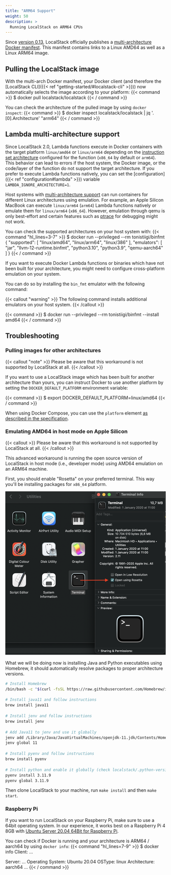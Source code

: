 ```yaml
---
title: "ARM64 Support"
weight: 50
description: >
  Running LocalStack on ARM64 CPUs
---
```


Since [version 0.13](https://github.com/localstack/localstack/releases/tag/v0.13.0), LocalStack officially publishes a [multi-architecture Docker manifest](https://hub.docker.com/r/localstack/localstack).
This manifest contains links to a Linux AMD64 as well as a Linux ARM64 image.

## Pulling the LocalStack image

With the multi-arch Docker manifest, your Docker client (and therefore the [LocalStack CLI]({{< ref "getting-started/#localstack-cli" >}})) now automatically selects the image according to your platform:
{{< command >}}
$ docker pull localstack/localstack
{{< / command >}}

You can check the architecture of the pulled image by using `docker inspect`:
{{< command >}}
$ docker inspect localstack/localstack | jq '.[0].Architecture'
"arm64"
{{< / command >}}

## Lambda multi-architecture support

Since LocalStack&nbsp;2.0, Lambda functions execute in Docker containers with the target platform `linux/amd64` or `linux/arm64`
depending on the [instruction set architecture](https://docs.aws.amazon.com/lambda/latest/dg/foundation-arch.html) configured for the function (`x86_64` by default or `arm64`).
This behavior can lead to errors if the host system, the Docker image, or the code/layer of the function do not support the target architecture.
If you prefer to execute Lambda functions natively, you can set the [configuration]({{< ref "configuration#lambda" >}}) variable `LAMBDA_IGNORE_ARCHITECTURE=1`.

Host systems with [multi-architecture support](https://docs.docker.com/build/building/multi-platform/) can run containers for different Linux architectures using emulation.
For example, an Apple Silicon MacBook can execute `linux/arm64` (`arm64`) Lambda functions natively or emulate them for `linux/arm64` (`x86_64`).
However, emulation through qemu is only best-effort and certain features such as [ptrace](https://github.com/docker/for-mac/issues/5191#issuecomment-834154431) for debugging might not work.

You can check the supported architectures on your host system with:
{{< command "hl_lines=3-7" >}}
$ docker run --privileged --rm tonistiigi/binfmt
{
  "supported": [
    "linux/amd64",
    "linux/arm64",
    "linux/386"
  ],
  "emulators": [
    "jar",
    "llvm-12-runtime.binfmt",
    "python3.10",
    "python3.9",
    "qemu-aarch64"
  ]
}
{{< / command >}}

If you want to execute Docker Lambda functions or binaries which have not been built for your architecture,
you might need to configure cross-platform emulation on your system.

You can do so by installing the `bin_fmt` emulator with the following command:

{{< callout "warning" >}}
The following command installs additional emulators on your host system.
{{< /callout >}}

{{< command >}}
$ docker run --privileged --rm tonistiigi/binfmt --install amd64
{{< / command >}}

## Troubleshooting

### Pulling images for other architectures

{{< callout "note" >}}
Please be aware that this workaround is not supported by LocalStack at all.
{{< /callout >}}

If you want to use a LocalStack image which has been built for another architecture than yours, you can instruct Docker to use another platform by setting the `DOCKER_DEFAULT_PLATFORM` environment variable:

{{< command >}}
$ export DOCKER_DEFAULT_PLATFORM=linux/amd64
{{< / command >}}

When using Docker Compose, you can use the `platform` element [as described in the specification](https://github.com/compose-spec/compose-spec/blob/master/spec.md#platform).

### Emulating AMD64 in host mode on Apple Silicon

{{< callout >}}
Please be aware that this workaround is not supported by LocalStack at all.
{{< /callout >}}

This advanced workaround is running the open source version of LocalStack in host mode (i.e., developer mode) using AMD64 emulation on an ARM64 machine.

First, you should enable "Rosetta" on your preferred terminal.
This way you'll be installing packages for `x86_64` platform.

![Rosetta](m1-trouble-1.png)

What we will be doing now is installing Java and Python executables using Homebrew, it should automatically resolve packages to proper architecture versions.

```bash
# Install Homebrew
/bin/bash -c "$(curl -fsSL https://raw.githubusercontent.com/Homebrew/install/HEAD/install.sh)"

# Install java11 and follow instructions
brew install java11

# Install jenv and follow instructions
brew install jenv

# Add Java11 to jenv and use it globally
jenv add /Library/Java/JavaVirtualMachines/openjdk-11.jdk/Contents/Home/
jenv global 11

# Install pyenv and follow instructions
brew install pyenv

# Install python and enable it globally (check localstack/.python-version)
pyenv install 3.11.9
pyenv global 3.11.9
```

Then clone LocalStack to your machine, run `make install` and then `make start`.

### Raspberry Pi

If you want to run LocalStack on your Raspberry Pi, make sure to use a 64bit operating system.
In our experience, it works best on a Raspberry Pi 4 8GB with [Ubuntu Server 20.04 64Bit for Raspberry Pi](https://ubuntu.com/download/raspberry-pi).

You can check if Docker is running and your architecture is ARM64 / aarch64 by using `docker info`:
{{< command "hl_lines=7-9" >}}
$ docker info
Client:
 ...

Server:
 ...
 Operating System: Ubuntu 20.04
 OSType: linux
 Architecture: aarch64
 ...
{{< / command >}}
